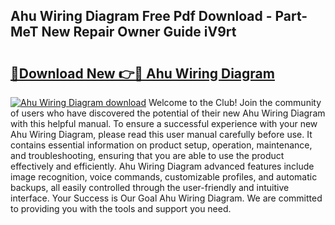 ## Ahu Wiring Diagram Free Pdf Download - Part-MeT New Repair Owner Guide iV9rt

# <h2><a href="http://dfkr47q.blite.top/?on=Ahu+Wiring+Diagram">🔗Download New 👉🔴 Ahu Wiring Diagram</a></h2>

[![Ahu Wiring Diagram download](https://i.imgur.com/lujVjoI.png)](http://dfkr47q.blite.top/?on=Ahu+Wiring+Diagram)
Welcome to the Club! Join the community of users who have discovered the potential of their new Ahu Wiring Diagram with this helpful manual. To ensure a successful experience with your new Ahu Wiring Diagram, please read this user manual carefully before use. It contains essential information on product setup, operation, maintenance, and troubleshooting, ensuring that you are able to use the product effectively and efficiently. Ahu Wiring Diagram advanced features include image recognition, voice commands, customizable profiles, and automatic backups, all easily controlled through the user-friendly and intuitive interface. Your Success is Our Goal Ahu Wiring Diagram. We are committed to providing you with the tools and support you need.
